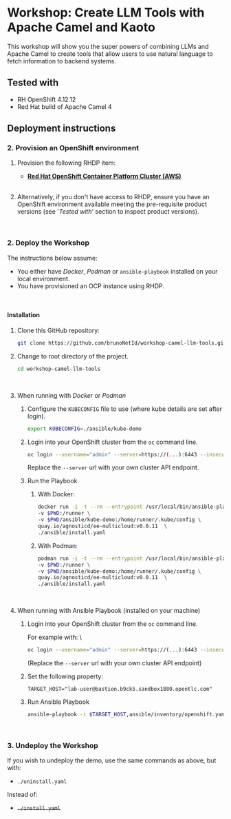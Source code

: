 # Workshop: Create LLM Tools with Apache Camel and Kaoto

This workshop will show you the super powers of combining LLMs and Apache Camel to create tools that allow users to use natural language to fetch information to backend systems.

## Tested with

* RH OpenShift 4.12.12
* Red Hat build of Apache Camel 4


## Deployment instructions

### 2. Provision an OpenShift environment

1. Provision the following RHDP item:
    * [**Red Hat OpenShift Container Platform Cluster (AWS)**](https://demo.redhat.com/catalog?item=babylon-catalog-prod/sandboxes-gpte.ocp-wksp.prod&utm_source=webapp&utm_medium=share-link)

   <br/>

1. Alternatively, if you don't have access to RHDP, ensure you have an OpenShift environment available meeting the pre-requisite product versions (see '_Tested with_' section to inspect product versions).

<br/>

### 2. Deploy the Workshop

The instructions below assume:
* You either have _Docker_, _Podman_ or `ansible-playbook` installed on your local environment.
* You have provisioned an OCP instance using RHDP.

<br/>


#### Installation

1. Clone this GitHub repository:

    ```sh
    git clone https://github.com/brunoNetId/workshop-camel-llm-tools.git
    ```

1. Change to root directory of the project.

    ```sh
    cd workshop-camel-llm-tools
    ```

    <br/>

1. When running with _Docker_ or _Podman_
    
    1. Configure the `KUBECONFIG` file to use (where kube details are set after login).

        ```sh
        export KUBECONFIG=./ansible/kube-demo
        ```

    1. Login into your OpenShift cluster from the `oc` command line.

        ```sh
        oc login --username="admin" --server=https://(...):6443 --insecure-skip-tls-verify=true
        ```

        Replace the `--server` url with your own cluster API endpoint.

    1. Run the Playbook

        1. With Docker:
        
            ```sh
            docker run -i -t --rm --entrypoint /usr/local/bin/ansible-playbook \
            -v $PWD:/runner \
            -v $PWD/ansible/kube-demo:/home/runner/.kube/config \
            quay.io/agnosticd/ee-multicloud:v0.0.11  \
            ./ansible/install.yaml
            ```
        
        1. With Podman:
        
            ```sh
            podman run -i -t --rm --entrypoint /usr/local/bin/ansible-playbook \
            -v $PWD:/runner \
            -v $PWD/ansible/kube-demo:/home/runner/.kube/config \
            quay.io/agnosticd/ee-multicloud:v0.0.11  \
            ./ansible/install.yaml

            ```
    <br/>

1. When running with Ansible Playbook (installed on your machine)

    1. Login into your OpenShift cluster from the `oc` command line.

        For example with: \
        ```sh
        oc login --username="admin" --server=https://(...):6443 --insecure-skip-tls-verify=true
        ```
        (Replace the `--server` url with your own cluster API endpoint)

    1. Set the following property:
        ```
        TARGET_HOST="lab-user@bastion.b9ck5.sandbox1880.opentlc.com"
        ```
    2. Run Ansible Playbook
        ```sh
        ansible-playbook -i $TARGET_HOST,ansible/inventory/openshift.yaml ./ansible/install.yaml
        ```

<br/>

### 3. Undeploy the Workshop

If you wish to undeploy the demo, use the same commands as above, but with:
 - `./uninstall.yaml`

Instead of:
 - ~~`./install.yaml`~~
